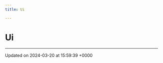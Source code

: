 ```yaml
---
title: Ui

---
```


# Ui








-------------------------------

Updated on 2024-03-20 at 15:59:39 +0000